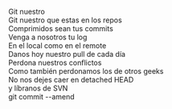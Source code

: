 Git nuestro  
Git nuestro que estas en los repos  
Comprimidos sean tus commits  
Venga a nosotros tu log  
En el local como en el remote  
Danos hoy nuestro pull de cada día  
Perdona nuestros conflictos  
Como también perdonamos los de otros geeks  
No nos dejes caer en detached HEAD  
y líbranos de SVN  
git commit --amend  